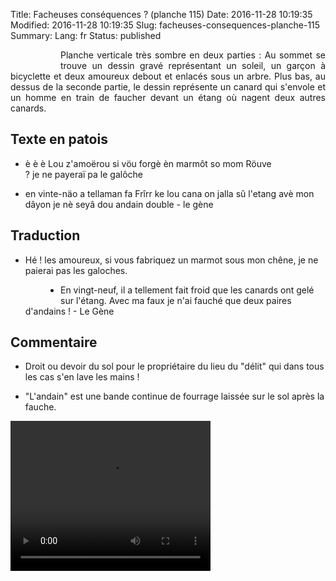 Title: Facheuses conséquences ? (planche 115)
Date: 2016-11-28 10:19:35
Modified: 2016-11-28 10:19:35
Slug: facheuses-consequences-planche-115
Summary: 
Lang: fr
Status: published


<figure class="image-block" style="float: left;">
  <img alt="" src="{static}/images/planche_115-2.png">
  <figcaption style="max-width: 206px"></figcaption>
</figure>
<p style="text-align:justify;">Planche verticale très sombre en deux parties : Au sommet se trouve un dessin gravé représentant un soleil, un garçon à bicyclette et deux amoureux debout et enlacés sous un arbre. Plus bas, au dessus de la seconde partie, le dessin représente un canard qui s'envole et un homme en train de faucher devant un étang où nagent deux autres canards.</p>

## Texte en patois

<figure class="image-block" style="float: right;">
  <img alt="" src="{static}/images/planche_115_dessin__haut.png">
  <figcaption style="max-width: 313px"></figcaption>
</figure>

- è è è  Lou z'amoërou si vöu forgè èn marmôt so mom Röuve  ? je ne payeraï pa le galôche


- en vinte-näo a tellaman fa Frîrr ke lou cana on jalla sû l'etang avè mon dâyon je nè seyâ dou andain double   -                                            le gène


## Traduction
- Hé ! les amoureux, si vous fabriquez un marmot sous mon chêne, je ne paierai pas les galoches.


<figure class="image-block" style="float: left;">
  <img alt="" src="{static}/images/planche_115_dessin_milieu.png">
  <figcaption style="max-width: 345px"></figcaption>
</figure>


- En vingt-neuf, il a tellement fait froid que les canards ont gelé sur l'étang. Avec ma faux je n'ai fauché que deux paires d'andains !   -                              Le Gène

## Commentaire
- Droit ou devoir du sol pour le propriétaire du lieu du "délit"  qui dans tous les cas s'en lave les mains !


- "L'andain" est une bande continue de fourrage laissée sur le sol après la fauche.


<video width="320" height="240" controls>
  <source src="https://d1njpgd0ygatdn.cloudfront.net/video_115.mp4" type="video/mp4">
</video>
